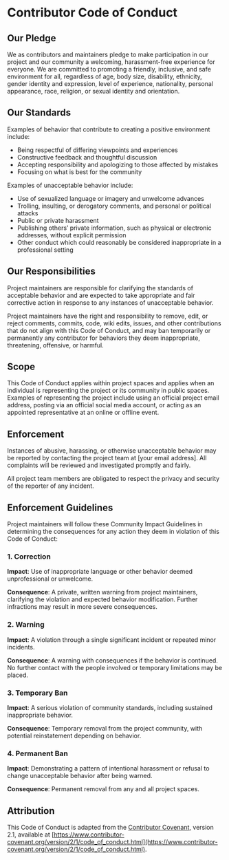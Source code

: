 # Contributor Code of Conduct

## Our Pledge

We as contributors and maintainers pledge to make participation in our project and our community a welcoming, harassment-free experience for everyone. We are committed to promoting a friendly, inclusive, and safe environment for all, regardless of age, body size, disability, ethnicity, gender identity and expression, level of experience, nationality, personal appearance, race, religion, or sexual identity and orientation.

## Our Standards

Examples of behavior that contribute to creating a positive environment include:

- Being respectful of differing viewpoints and experiences
- Constructive feedback and thoughtful discussion
- Accepting responsibility and apologizing to those affected by mistakes
- Focusing on what is best for the community

Examples of unacceptable behavior include:

- Use of sexualized language or imagery and unwelcome advances
- Trolling, insulting, or derogatory comments, and personal or political attacks
- Public or private harassment
- Publishing others’ private information, such as physical or electronic addresses, without explicit permission
- Other conduct which could reasonably be considered inappropriate in a professional setting

## Our Responsibilities

Project maintainers are responsible for clarifying the standards of acceptable behavior and are expected to take appropriate and fair corrective action in response to any instances of unacceptable behavior.

Project maintainers have the right and responsibility to remove, edit, or reject comments, commits, code, wiki edits, issues, and other contributions that do not align with this Code of Conduct, and may ban temporarily or permanently any contributor for behaviors they deem inappropriate, threatening, offensive, or harmful.

## Scope

This Code of Conduct applies within project spaces and applies when an individual is representing the project or its community in public spaces. Examples of representing the project include using an official project email address, posting via an official social media account, or acting as an appointed representative at an online or offline event.

## Enforcement

Instances of abusive, harassing, or otherwise unacceptable behavior may be reported by contacting the project team at [your email address]. All complaints will be reviewed and investigated promptly and fairly.

All project team members are obligated to respect the privacy and security of the reporter of any incident.

## Enforcement Guidelines

Project maintainers will follow these Community Impact Guidelines in determining the consequences for any action they deem in violation of this Code of Conduct:

### 1. Correction

**Impact**: Use of inappropriate language or other behavior deemed unprofessional or unwelcome.

**Consequence**: A private, written warning from project maintainers, clarifying the violation and expected behavior modification. Further infractions may result in more severe consequences.

### 2. Warning

**Impact**: A violation through a single significant incident or repeated minor incidents.

**Consequence**: A warning with consequences if the behavior is continued. No further contact with the people involved or temporary limitations may be placed.

### 3. Temporary Ban

**Impact**: A serious violation of community standards, including sustained inappropriate behavior.

**Consequence**: Temporary removal from the project community, with potential reinstatement depending on behavior.

### 4. Permanent Ban

**Impact**: Demonstrating a pattern of intentional harassment or refusal to change unacceptable behavior after being warned.

**Consequence**: Permanent removal from any and all project spaces.

## Attribution

This Code of Conduct is adapted from the [Contributor Covenant](https://www.contributor-covenant.org), version 2.1, available at [https://www.contributor-covenant.org/version/2/1/code_of_conduct.html](https://www.contributor-covenant.org/version/2/1/code_of_conduct.html).
